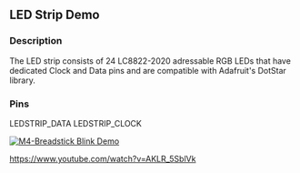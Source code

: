 ## LED Strip Demo
### Description
The LED strip consists of 24 LC8822-2020 adressable RGB LEDs that have dedicated Clock and Data pins and are compatible with Adafruit's DotStar library.
### Pins

LEDSTRIP_DATA
LEDSTRIP_CLOCK

[![M4-Breadstick Blink Demo](https://img.youtube.com/vi/AKLR_5SblVk/0.jpg)](https://www.youtube.com/watch?v=AKLR_5SblVk)

https://www.youtube.com/watch?v=AKLR_5SblVk
